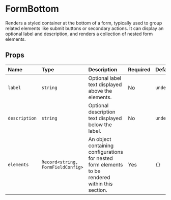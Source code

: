 # FormBottom

Renders a styled container at the bottom of a form, typically used to group related elements like submit buttons or secondary actions. It can display an optional label and description, and renders a collection of nested form elements.

## Props

| Name        | Type                          | Description                                                                                             | Required | Default   |
| :---------- | :---------------------------- | :------------------------------------------------------------------------------------------------------ | :------- | :-------- |
| `label`     | `string`                      | Optional label text displayed above the elements.                                                       | No       | `undefined` |
| `description`| `string`                      | Optional description text displayed below the label.                                                    | No       | `undefined` |
| `elements`  | `Record<string, FormFieldConfig>` | An object containing configurations for nested form elements to be rendered within this section. | Yes      | `{}`      |